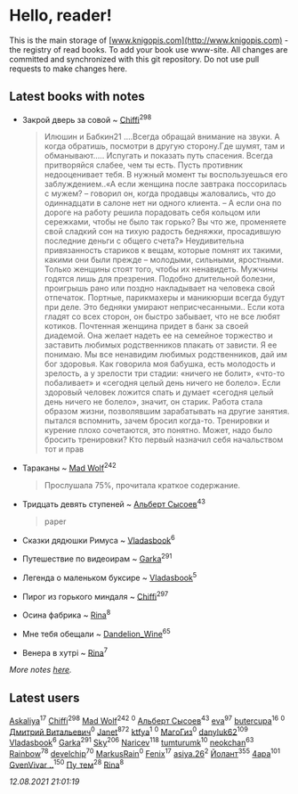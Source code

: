 # Hello, reader!
This is the main storage of [www.knigopis.com](http://www.knigopis.com) - the registry of read books.
To add your book use www-site. All changes are committed and synchronized with this git repository.
Do not use pull requests to make changes here.


## Latest books with notes
* Закрой дверь за совой ~ [Chiffi](users/105/105831994080785626680-google)<sup>298</sup>
    > Илюшин и Бабкин21   ....Всегда обращай внимание на звуки. А когда обратишь,  посмотри в другую сторону.Где шумят,  там и обманывают..... Испугать и показать путь спасения.  Всегда притворяйся слабее,  чем ты есть. Пусть противник недооценивает тебя. В нужный момент ты воспользуешься его заблуждением..«А если женщина после завтрака поссорилась с мужем? – говорил он, когда продавцы жаловались, что до одиннадцати в салоне нет ни одного клиента. – А если она по дороге на работу решила порадовать себя кольцом или сережками, чтобы не было так горько? Вы что же, променяете свой сладкий сон на тихую радость бедняжки, просадившую последние деньги с общего счета?»  Неудивительна привязанность стариков к вещам, которые помнят их такими, какими они были прежде – молодыми, сильными, яростными.  Только женщины стоят того,  чтобы их ненавидеть. Мужчины годятся лишь для презрения. Подобно длительной болезни, проигрышь рано или поздно накладывает на человека свой отпечаток. Портные, парикмахеры и маникюрши всегда будут при деле. Это бедняки умирают неприсчесанными.. Если кота гладят со всех сторон, он быстро забывает,  что не все любят котиков.  Почтенная женщина придет в банк за своей диадемой. Она желает надеть ее на семейное торжество и заставить любимых родственников плакать от зависти. Я ее понимаю. Мы все ненавидим любимых родственников, дай им бог здоровья.  Как говорила моя бабушка, есть молодость и зрелость, а у зрелости три стадии: «ничего не болит», «что-то побаливает» и «сегодня целый день ничего не болело». Если здоровый человек ложится спать и думает «сегодня целый день ничего не болело», значит, он старик.  Работа стала образом жизни, позволявшим зарабатывать на другие занятия.  пытался вспомнить, зачем бросил когда-то. Тренировки и курение плохо сочетаются, это понятно. Может, надо было бросить тренировки?   Кто первый назначил себя начальством тот и прав

* Тараканы ~ [Mad Wolf](users/947/94738840-vkontakte)<sup>242</sup>
    > Прослушала 75%, прочитала краткое содержание.

* Тридцать девять ступеней ~ [Альберт Сысоев](users/474/47446642-vkontakte)<sup>43</sup>
    > paper

* Сказки дядюшки Римуса ~ [Vladasbook](users/221/221759364-yandex)<sup>6</sup>

* Путешествие по видеоирам ~ [Garka](users/115/115753719718250012620-google)<sup>291</sup>

* Легенда о маленьком буксире ~ [Vladasbook](users/221/221759364-yandex)<sup>5</sup>

* Пирог из горького миндаля ~ [Chiffi](users/105/105831994080785626680-google)<sup>297</sup>

* Осина фабрика ~ [Rina](users/102/102857111133378678801-google)<sup>8</sup>

* Мне тебя обещали ~ [Dandelion_Wine](users/586/58602788-vkontakte)<sup>65</sup>

* Венера в хутрі ~ [Rina](users/102/102857111133378678801-google)<sup>7</sup>


_More notes [here](latest_books_with_notes.md)._


## Latest users
[Askaliya](users/326/326783541-vkontakte)<sup>17</sup> 
[Chiffi](users/105/105831994080785626680-google)<sup>298</sup> 
[Mad Wolf](users/947/94738840-vkontakte)<sup>242</sup> 
[](users/112/112028192141409506684-google)<sup>0</sup> 
[Альберт Сысоев](users/474/47446642-vkontakte)<sup>43</sup> 
[eva](users/111/111656270551033014778-google)<sup>97</sup> 
[butercupa](users/193/193697993-vkontakte)<sup>16</sup> 
[](users/371/371631802-vkontakte)<sup>0</sup> 
[Дмитрий Витальевич](users/116/116650782618177766821-google)<sup>0</sup> 
[Janet](users/108/108113656204404967440-google)<sup>872</sup> 
[ktfya](users/954/954200493-yandex)<sup>1</sup> 
[](users/113/113255936223461038506-google)<sup>0</sup> 
[МагоГиз](users/106/106082567795743405861-google)<sup>0</sup> 
[danyluk62](users/374/374149854-vkontakte)<sup>109</sup> 
[Vladasbook](users/221/221759364-yandex)<sup>6</sup> 
[Garka](users/115/115753719718250012620-google)<sup>291</sup> 
[Sky](users/118/118049897850017649660-googleplus)<sup>206</sup> 
[Naricev](users/107/107090515204537133928-google)<sup>118</sup> 
[tumturumk](users/135/135685382-vkontakte)<sup>10</sup> 
[neokchan](users/113/113179958976964886996-google)<sup>63</sup> 
[Rainbow](users/109/109787328219839805802-google)<sup>78</sup> 
[develchip](users/852/85203415-vkontakte)<sup>70</sup> 
[MarkusRain](users/109/109935069004582832811-googleplus)<sup>0</sup> 
[Fenix](users/111/111367585493471720963-google)<sup>17</sup> 
[asiya.26](users/309/309122898-yandex)<sup>2</sup> 
[Йолант](users/104/104690883692185089260-google)<sup>355</sup> 
[4apa](users/117/117392596378069249667-google)<sup>101</sup> 
[GvenVivar ..](users/158/158266434925901-facebook)<sup>150</sup> 
[Пу_тем](users/344/3448154788585127-facebook)<sup>28</sup> 
[Rina](users/102/102857111133378678801-google)<sup>8</sup> 


_12.08.2021 21:01:19_

